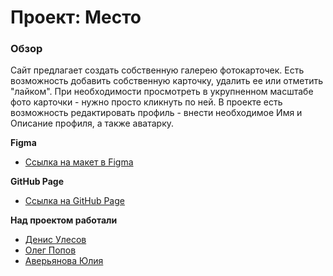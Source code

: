 # Проект: Место

### Обзор
Сайт предлагает создать собственную галерею фотокарточек.
Есть возможность добавить собственную карточку, удалить ее или отметить "лайком". При необходимости просмотреть в укрупненном масштабе фото карточки - нужно просто кликнуть по ней.
В проекте есть возможность редактировать профиль - внести необходимое Имя и Описание профиля, а также аватарку.

**Figma**
* [Ссылка на макет в Figma](https://www.figma.com/file/2cn9N9jSkmxD84oJik7xL7/JavaScript.-Sprint-4?node-id=0%3A1)

**GitHub Page**
* [Ссылка на GitHub Page](https://avaveryu.github.io/mesto-project)

**Над проектом работали**
* [Денис Улесов](https://github.com/denis-ttk-1975)
* [Олег Попов](https://github.com/dePanique)
* [Аверьянова Юлия](https://github.com/AvaveryU)
